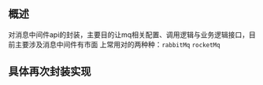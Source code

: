 ## 概述
对消息中间件api的封装，主要目的让mq相关配置、调用逻辑与业务逻辑接口，目前主要涉及消息中间件有市面
上常用对的两种种：`rabbitMq` `rocketMq`


## 具体再次封装实现
